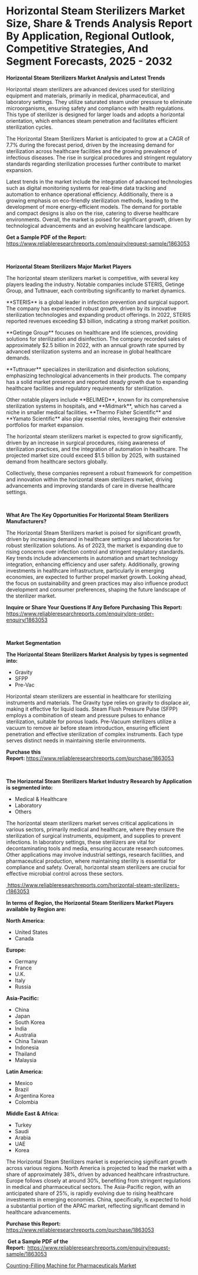 <p><h1>Horizontal Steam Sterilizers Market Size, Share & Trends Analysis Report By Application, Regional Outlook, Competitive Strategies, And Segment Forecasts, 2025 - 2032</h1></p><p><strong>Horizontal Steam Sterilizers Market Analysis and Latest Trends</strong></p>
<p><p>Horizontal steam sterilizers are advanced devices used for sterilizing equipment and materials, primarily in medical, pharmaceutical, and laboratory settings. They utilize saturated steam under pressure to eliminate microorganisms, ensuring safety and compliance with health regulations. This type of sterilizer is designed for larger loads and adopts a horizontal orientation, which enhances steam penetration and facilitates efficient sterilization cycles.</p><p>The Horizontal Steam Sterilizers Market is anticipated to grow at a CAGR of 7.7% during the forecast period, driven by the increasing demand for sterilization across healthcare facilities and the growing prevalence of infectious diseases. The rise in surgical procedures and stringent regulatory standards regarding sterilization processes further contribute to market expansion. </p><p>Latest trends in the market include the integration of advanced technologies such as digital monitoring systems for real-time data tracking and automation to enhance operational efficiency. Additionally, there is a growing emphasis on eco-friendly sterilization methods, leading to the development of more energy-efficient models. The demand for portable and compact designs is also on the rise, catering to diverse healthcare environments. Overall, the market is poised for significant growth, driven by technological advancements and an evolving healthcare landscape.</p></p>
<p><strong>Get a Sample PDF of the Report:&nbsp;</strong> <a href="https://www.reliableresearchreports.com/enquiry/request-sample/1863053?utm_campaign=3090&utm_medium=2&utm_source=Github&utm_content=ia&utm_term=12042025&utm_id=horizontal-steam-sterilizers">https://www.reliableresearchreports.com/enquiry/request-sample/1863053</a></p>
<p>&nbsp;</p>
<p><strong>Horizontal Steam Sterilizers Major Market Players</strong></p>
<p><p>The horizontal steam sterilizers market is competitive, with several key players leading the industry. Notable companies include STERIS, Getinge Group, and Tuttnauer, each contributing significantly to market dynamics.</p><p>**STERIS** is a global leader in infection prevention and surgical support. The company has experienced robust growth, driven by its innovative sterilization technologies and expanding product offerings. In 2022, STERIS reported revenues exceeding $3 billion, indicating a strong market position.</p><p>**Getinge Group** focuses on healthcare and life sciences, providing solutions for sterilization and disinfection. The company recorded sales of approximately $2.5 billion in 2022, with an annual growth rate spurred by advanced sterilization systems and an increase in global healthcare demands.</p><p>**Tuttnauer** specializes in sterilization and disinfection solutions, emphasizing technological advancements in their products. The company has a solid market presence and reported steady growth due to expanding healthcare facilities and regulatory requirements for sterilization.</p><p>Other notable players include **BELIMED**, known for its comprehensive sterilization systems in hospitals, and **Midmark**, which has carved a niche in smaller medical facilities. **Thermo Fisher Scientific** and **Yamato Scientific** also play essential roles, leveraging their extensive portfolios for market expansion.</p><p>The horizontal steam sterilizers market is expected to grow significantly, driven by an increase in surgical procedures, rising awareness of sterilization practices, and the integration of automation in healthcare. The projected market size could exceed $1.5 billion by 2025, with sustained demand from healthcare sectors globally.</p><p>Collectively, these companies represent a robust framework for competition and innovation within the horizontal steam sterilizers market, driving advancements and improving standards of care in diverse healthcare settings.</p></p>
<p>&nbsp;</p>
<p><strong>What Are The Key Opportunities For Horizontal Steam Sterilizers Manufacturers?</strong></p>
<p><p>The Horizontal Steam Sterilizers market is poised for significant growth, driven by increasing demand in healthcare settings and laboratories for robust sterilization solutions. As of 2023, the market is expanding due to rising concerns over infection control and stringent regulatory standards. Key trends include advancements in automation and smart technology integration, enhancing efficiency and user safety. Additionally, growing investments in healthcare infrastructure, particularly in emerging economies, are expected to further propel market growth. Looking ahead, the focus on sustainability and green practices may also influence product development and consumer preferences, shaping the future landscape of the sterilizer market.</p></p>
<p><strong>Inquire or Share Your Questions If Any Before Purchasing This Report:</strong> <a href="https://www.reliableresearchreports.com/enquiry/pre-order-enquiry/1863053?utm_campaign=3090&utm_medium=2&utm_source=Github&utm_content=ia&utm_term=12042025&utm_id=horizontal-steam-sterilizers">https://www.reliableresearchreports.com/enquiry/pre-order-enquiry/1863053</a></p>
<p>&nbsp;</p>
<p><strong>Market Segmentation</strong></p>
<p><strong>The Horizontal Steam Sterilizers Market Analysis by types is segmented into:</strong></p>
<p><ul><li>Gravity</li><li>SFPP</li><li>Pre-Vac</li></ul></p>
<p><p>Horizontal steam sterilizers are essential in healthcare for sterilizing instruments and materials. The Gravity type relies on gravity to displace air, making it effective for liquid loads. Steam Flush Pressure Pulse (SFPP) employs a combination of steam and pressure pulses to enhance sterilization, suitable for porous loads. Pre-Vacuum sterilizers utilize a vacuum to remove air before steam introduction, ensuring efficient penetration and effective sterilization of complex instruments. Each type serves distinct needs in maintaining sterile environments.</p></p>
<p><strong>Purchase this Report:&nbsp;</strong><a href="https://www.reliableresearchreports.com/purchase/1863053?utm_campaign=3090&utm_medium=2&utm_source=Github&utm_content=ia&utm_term=12042025&utm_id=horizontal-steam-sterilizers">https://www.reliableresearchreports.com/purchase/1863053</a></p>
<p>&nbsp;</p>
<p><strong>The Horizontal Steam Sterilizers Market Industry Research by Application is segmented into:</strong></p>
<p><ul><li>Medical & Healthcare</li><li>Laboratory</li><li>Others</li></ul></p>
<p><p>The horizontal steam sterilizers market serves critical applications in various sectors, primarily medical and healthcare, where they ensure the sterilization of surgical instruments, equipment, and supplies to prevent infections. In laboratory settings, these sterilizers are vital for decontaminating tools and media, ensuring accurate research outcomes. Other applications may involve industrial settings, research facilities, and pharmaceutical production, where maintaining sterility is essential for compliance and safety. Overall, horizontal steam sterilizers are crucial for effective microbial control across these sectors.</p></p>
<p><a href="https://www.reliableresearchreports.com/horizontal-steam-sterilizers-r1863053?utm_campaign=3090&utm_medium=2&utm_source=Github&utm_content=ia&utm_term=12042025&utm_id=horizontal-steam-sterilizers">&nbsp;https://www.reliableresearchreports.com/horizontal-steam-sterilizers-r1863053</a></p>
<p><strong>In terms of Region, the Horizontal Steam Sterilizers Market Players available by Region are:</strong></p>
<p>
    <p> <strong> North America: </strong>
        <ul>
            <li>United States</li>
            <li>Canada</li>
        </ul>
        </p> 
    <p> <strong> Europe: </strong>
        <ul>
            <li>Germany</li>
            <li>France</li>
            <li>U.K.</li>
            <li>Italy</li>
            <li>Russia</li>
        </ul>
        </p> 
    <p> <strong> Asia-Pacific: </strong>
        <ul>
            <li>China</li>
            <li>Japan</li>
            <li>South Korea</li>
            <li>India</li>
            <li>Australia</li>
            <li>China Taiwan</li>
            <li>Indonesia</li>
            <li>Thailand</li>
            <li>Malaysia</li>
        </ul>
        </p> 
    <p> <strong> Latin America: </strong>
        <ul>
            <li>Mexico</li>
            <li>Brazil</li>
            <li>Argentina Korea</li>
            <li>Colombia</li>
        </ul>
        </p> 
    <p> <strong> Middle East & Africa: </strong>
        <ul>
            <li>Turkey</li>
            <li>Saudi</li>
            <li>Arabia</li>
            <li>UAE</li>
            <li>Korea</li>
        </ul>
    </p>
    </p>
<p><p>The Horizontal Steam Sterilizers market is experiencing significant growth across various regions. North America is projected to lead the market with a share of approximately 38%, driven by advanced healthcare infrastructure. Europe follows closely at around 30%, benefiting from stringent regulations in medical and pharmaceutical sectors. The Asia-Pacific region, with an anticipated share of 25%, is rapidly evolving due to rising healthcare investments in emerging economies. China, specifically, is expected to hold a substantial portion of the APAC market, reflecting significant demand in healthcare advancements.</p></p>
<p><strong>Purchase this Report: </strong><a href="https://www.reliableresearchreports.com/purchase/1863053?utm_campaign=3090&utm_medium=2&utm_source=Github&utm_content=ia&utm_term=12042025&utm_id=horizontal-steam-sterilizers">https://www.reliableresearchreports.com/purchase/1863053</a></p>
<p>&nbsp;<strong>Get a Sample PDF of the Report:&nbsp;&nbsp;</strong><a href="https://www.reliableresearchreports.com/enquiry/request-sample/1863053?utm_campaign=3090&utm_medium=2&utm_source=Github&utm_content=ia&utm_term=12042025&utm_id=horizontal-steam-sterilizers">https://www.reliableresearchreports.com/enquiry/request-sample/1863053</a></p>
<p><strong></strong></p>
<p><p><a href="https://github.com/elodielamto06/Market-Research-Report-List-1/blob/main/counting-filling-machine-for-pharmaceuticals-market.md?utm_campaign=3090&utm_medium=2&utm_source=Github&utm_content=ia&utm_term=12042025&utm_id=horizontal-steam-sterilizers">Counting-Filling Machine for Pharmaceuticals Market</a></p></p>